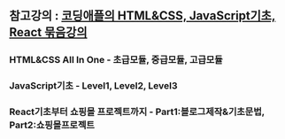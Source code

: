 ## 참고강의 : [코딩애플의 HTML&CSS, JavaScript기초, React 묶음강의](https://codingapple.com/)

### HTML&CSS All In One - 초급모듈, 중급모듈, 고급모듈
### JavaScript기초 - Level1, Level2, Level3
### React기초부터 쇼핑몰 프로젝트까지 - Part1:블로그제작&기초문법, Part2:쇼핑몰프로젝트
